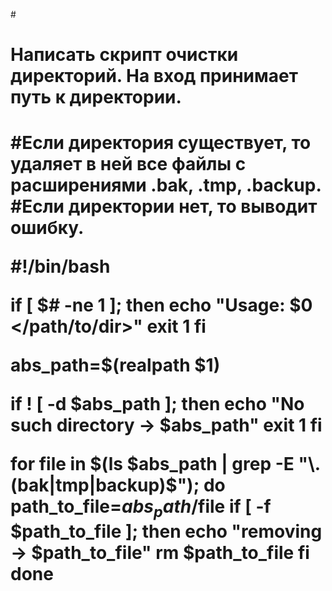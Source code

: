 #<H1>Написать скрипт очистки директорий. На вход принимает путь к директории.<H1>
#Если директория существует, то удаляет в ней все файлы с расширениями .bak, .tmp, .backup.
#Если директории нет, то выводит ошибку.

#!/bin/bash

if [ $# -ne 1 ]; then
    echo "Usage: $0 </path/to/dir>"
    exit 1
fi

abs_path=$(realpath $1)

if ! [ -d $abs_path ]; then
    echo "No such directory -> $abs_path"
    exit 1
fi

for file in $(ls $abs_path | grep -E "\.(bak|tmp|backup)$"); do
    path_to_file=$abs_path/$file
    if [ -f $path_to_file ]; then
        echo "removing -> $path_to_file"
        rm $path_to_file
    fi
done
